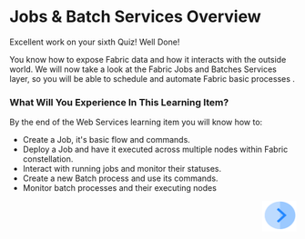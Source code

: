 # Jobs & Batch Services Overview

Excellent work on your sixth Quiz! Well Done! 

You know how to expose Fabric data and how it interacts with the outside world.  We will now take a look at the Fabric Jobs and Batches Services layer, so you will be able to schedule and automate Fabric basic processes .  


### What Will You Experience In This Learning Item?

By the end of the Web Services learning item you will know how to:

- Create a Job, it's basic flow and commands.
- Deploy a Job and have it executed across multiple nodes within Fabric constellation.
- Interact with running jobs and monitor their statuses.
- Create a new Batch process and use its commands.
- Monitor batch processes and their executing nodes


[<img align="right" width="60" height="54" src="/articles/images/Next.png">](/academy/Training_Level_1/07_jobs_and_batch_services/02_jobs_and_batches_flow.md)

